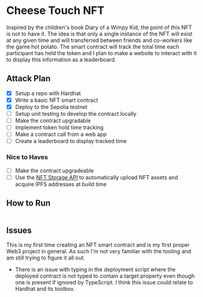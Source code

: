 # Cheese Touch NFT

Inspired by the children's book Diary of a Wimpy Kid, the point of this NFT is not to have it. The idea is that only a single instance of the NFT will exist at any given time and will transferred between friends and co-workers like the game hot potato. The smart contract will track the total time each participant has held the token and I plan to make a website to interact with it to display this information as a leaderboard.

## Attack Plan

- [x] Setup a repo with Hardhat
- [x] Write a basic NFT smart contract
- [x] Deploy to the Sepolia testnet
- [ ] Setup unit testing to develop the contract locally
- [ ] Make the contract upgradable
- [ ] Implement token hold time tracking
- [ ] Make a contract call from a web app
- [ ] Create a leaderboard to display tracked time

### Nice to Haves

- [ ] Make the contract upgradeable
- [ ] Use the [NFT Storage API](https://nft.storage/docs/client/js/) to automatically upload NFT assets and acquire IPFS addresses at build time

## How to Run

```shell

```

## Issues

This is my first time creating an NFT smart contract and is my first proper Web3 project in general. As such I'm not very familiar with the tooling and am still trying to figure it all out.

- There is an issue with typing in the deployment script where the deployed contract is not typed to contain a target property even though one is present if ignored by TypeScript. I think this issue could relate to Hardhat and its toolbox.
